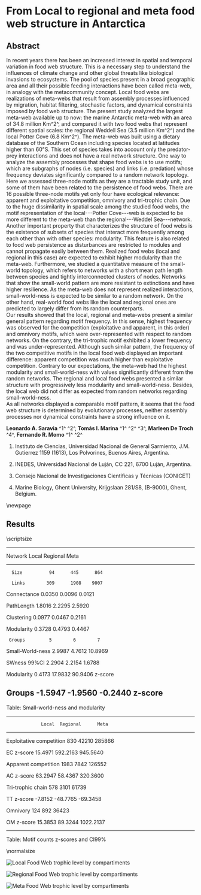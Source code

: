 # From Local to regional and meta food web structure in Antarctica 

## Abstract

In recent years there has been an increased interest in spatial and temporal variation in food web structure. This is a necessary step to understand the influences of climate change and other global threats like biological invasions to ecosystems. The pool of species present in a broad geographic area and all their possible feeding interactions have been called meta-web, in analogy with the metacommunity concept. Local food webs are realizations of meta-webs that result from assembly processes influenced by migration, habitat filtering, stochastic factors, and dynamical constraints imposed by food web structure. The present study analyzed the largest meta-web available up to now: the marine Antarctic meta-web with an area of 34.8 million Km^2^, and compared it with two food webs that represent different spatial scales: the regional Weddell Sea (3.5 million Km^2^) and the local Potter Cove (6.8 Km^2^). The meta-web was built using a dietary database of the Southern Ocean including species located at latitudes higher than 60°S. This set of species takes into account only the predator-prey interactions and does not have a real network structure. 
One way to analyze the assembly processes that shape food webs is to use motifs; which are subgraphs of nodes (i.e. species) and links (i.e. predation) whose frequency deviates significantly compared to a random network topology. Here we assessed three-node motifs as they are a tractable study unit, and some of them have been related to the persistence of food webs. There are 16 possible three-node motifs yet only four have ecological relevance: apparent and exploitative competition, omnivory and tri-trophic chain. Due to the huge dissimilarity in spatial scale among the studied food webs, the motif representation of the local---Potter Cove---web is expected to be more different to the meta-web than the regional---Weddel Sea---network. 
Another important property that characterizes the structure of food webs is the existence of subsets of species that interact more frequently among each other than with other species: modularity. This feature is also related to food web persistence as disturbances are restricted to modules and cannot propagate easily between them. Realized food webs (local and regional in this case) are expected to exhibit higher modularity than the meta-web.
Furthermore, we studied a quantitative measure of the small-world topology, which refers to networks with a short mean path length between species and tightly interconnected clusters of nodes. Networks that show the small-world pattern are more resistant to extinctions and have higher resilience. As the meta-web does not represent realized interactions, small-world-ness is expected to be similar to a random network. On the other hand, real-world food webs like the local and regional ones are predicted to largely differ from its random counterparts.  
Our results showed that the local, regional and meta-webs present a similar general pattern regarding motif frequency. In this sense, highest frequency was observed for the competition (exploitative and apparent, in this order) and omnivory motifs, which were over-represented with respect to random networks. On the contrary, the tri-trophic motif exhibited a lower frequency and was under-represented. Although such similar pattern, the frequency of the two competitive motifs in the local food web displayed an important difference: apparent competition was much higher than exploitative competition. 
Contrary to our expectations, the meta-web had the highest modularity and small-world-ness with values significantly different from the random networks. The regional and local food webs presented a similar structure with progressively less modularity and small-world-ness. Besides, the local web did not differ as expected from random networks regarding small-world-ness.   
As all networks displayed a comparable motif pattern, it seems that the food web structure is determined by evolutionary processes, neither assembly processes nor dynamical constraints have a strong influence on it. 

**Leonardo A. Saravia** ^1^ ^2^, **Tomás  I. Marina** ^1^ ^2^ ^3^, **Marleen De Troch** ^4^, **Fernando R. Momo** ^1^ ^2^ 

1. Instituto de Ciencias, Universidad Nacional de General Sarmiento, J.M. Gutierrez 1159 (1613), 
Los Polvorines, Buenos Aires, Argentina.

2. INEDES, Universidad Nacional de Luján, CC 221, 6700 Luján, Argentina.

3. Consejo Nacional de Investigaciones Científicas y Técnicas (CONICET)

4. Marine Biology, Ghent University, Krijgslaan 281/S8, (B-9000), Ghent, Belgium.

\newpage

## Results

\scriptsize

------------------------------------------
Network            Local  Regional    Meta  
----------------- ------ --------- -------
      Size          94      445      864  

      Links        309      1908    9007  

   Connectance    0.0350   0.0096  0.0121 

   PathLength     1.8016   2.2295  2.5920 

   Clustering     0.0977   0.0467  0.2161 

   Modularity     0.3728   0.4793  0.4467 

     Groups         5        6        7   

Small-World-ness  2.9987   4.7612  10.8969

SWness 99%CI      2.2904   2.2154  1.6788 

Modularity        0.4173  17.9832  90.9406
z-score

Groups            -1.5947 -1.9560  -0.2440
z-score
------------------------------------------

Table: Small-world-ness and modularity


------------------------------------------
                 Local  Regional      Meta   
-------------- ------- --------- ---------
Exploitative 
competition      830     42210    285866  

EC z-score     15.4971  592.2163 945.5640 

Apparent 
competition     1983      7842    126552  

AC z-score     63.2947  58.4367  320.3600 


Tri-trophic 
chain            578      3101     61739  

TT z-score     -7.8152  -48.7765 -69.3458 


Omnivory         124      892      36423  

OM z-score     15.3853  89.3244  1022.2137

------------------------------------------

Table: Motif counts z-scores and CI99%


\normalsize


![Local Food Web trophic level by compartiments](Figures/LocalFoodWeb.png)

![Regional Food Web trophic level by compartiments](Figures/RegionalFoodWeb.png)

![Meta Food Web trophic level by compartiments](Figures/MetaFoodWeb.png)